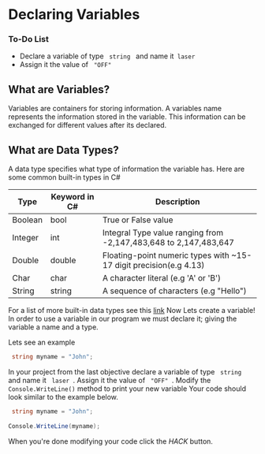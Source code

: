 # Declaring Variables

<div class="aside">
<h3>To-Do List</h3>
<ul>
  <li>Declare a variable of type <code> string </code> and name it<code> laser </code></li>
  <li> Assign it the value of <code> "OFF" </code> </li>
</ul>
</div>

<h2>What are Variables?</h2>

Variables are containers for storing information. A variables name represents the information stored in the variable. This information can be exchanged for different values after its declared.

<h2> What are Data Types?</h2>
A data type specifies what type of information the variable has.
Here are some common built-in types in C#

|     Type    | Keyword in C# | Description                                                        |
| ----------- | -----------   | ------------------------------------------------------------------ |
|   Boolean   |    bool       | True or False value                                                |
|   Integer   |    int        | Integral Type value ranging from -2,147,483,648 to 2,147,483,647   |
|   Double    |    double     | Floating-point numeric types with ~15-17 digit precision(e.g 4.13) |
|   Char      |    char       | A character literal  (e.g 'A' or 'B')                              |  
|   String    |    string     | A sequence of characters  (e.g "Hello")                            |

For a list of more built-in data types see this <a href="https://docs.microsoft.com/en-us/dotnet/csharp/language-reference/builtin-types/value-types#built-in-value-types">link</a> Now Lets create a variable!
In order to use a variable in our program we must declare it; giving the variable a name and a type.

Lets see an example
```cs
 string myname = "John";
```
In your project from the last objective declare a variable of type <code> string </code> and name it <code> laser </code>.
Assign it the value of <code> "OFF" </code>. Modify the <code>Console.WriteLine()</code> method to print your new variable
Your code should look similar to the example below.
```cs
 string myname = "John";
 
Console.WriteLine(myname);

``` 
When you're done modifying your code click the _HACK_ button.
